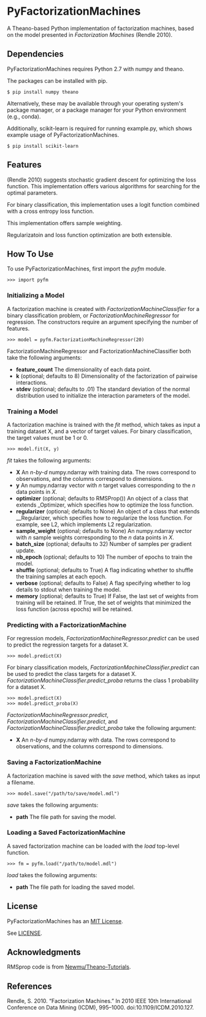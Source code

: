 ﻿PyFactorizationMachines
=======================

A Theano-based Python implementation of factorization machines, based on the model presented in *Factorization Machines*
(Rendle 2010).

Dependencies
------------

PyFactorizationMachines requires Python 2.7 with numpy and theano.

The packages can be installed with pip.

    $ pip install numpy theano
    
Alternatively, these may be available through your operating system's package manager, or a package manager for your
Python environment (e.g., conda).

Additionally, scikit-learn is required for running example.py, which shows example usage of PyFactorizationMachines.

    $ pip install scikit-learn

Features
--------

(Rendle 2010) suggests stochastic gradient descent for optimizing the loss function. This implementation offers
various algorithms for searching for the optimal parameters.

For binary classification, this implementation uses a logit function combined with a cross entropy loss function.

This implementation offers sample weighting.

Regularizatoin and loss function optimization are both extensible.

How To Use
----------

To use PyFactorizationMachines, first import the *pyfm* module.

    >>> import pyfm
    
### Initializing a Model

A factorization machine is created with *FactorizationMachineClassifier* for a binary classification problem, or
*FactorizationMachineRegressor* for regression. The constructors require an argument specifying the number of features.

    >>> model = pyfm.FactorizationMachineRegressor(20)

FactorizationMachineRegressor and FactorizationMachineClassifier both take the following arguments:

* **feature_count** The dimensionality of each data point.
* **k** (optional; defaults to 8) Dimensionality of the factorization of pairwise interactions.
* **stdev** (optional; defaults to .01) The standard deviation of the normal distribution used to initialize the
interaction parameters of the model.
    
### Training a Model

A factorization machine is trained with the *fit* method, which takes as input a training dataset X, and a vector of
target values. For binary classification, the target values must be 1 or 0.

    >>> model.fit(X, y)

*fit* takes the following arguments:

* **X** An *n-by-d* numpy.ndarray with training data. The rows correspond to observations, and the columns correspond to
dimensions.
* **y** An numpy.ndarray vector with *n* target values corresponding to the *n* data points in *X*.
* **optimizer** (optional; defaults to RMSProp()) An object of a class that extends _Optimizer, which specifies how
to optimize the loss function.
* **regularizer** (optional; defaults to None) An object of a class that extends __Regularizer, which specifies how
to regularize the loss function. For example, see L2, which implements L2 regularization.
* **sample_weight** (optional; defaults to None) An numpy.ndarray vector with *n* sample weights corresponding to the
*n* data points in *X*.
* **batch_size** (optional; defaults to 32) Number of samples per gradient update.
* **nb_epoch** (optional; defaults to 10)  The number of epochs to train the model.
* **shuffle** (optional; defaults to True) A flag indicating whether to shuffle the training samples at each epoch.
* **verbose** (optional; defaults to False) A flag specifying whether to log details to stdout when training the model.
* **memory** (optional; defaults to True) If False, the last set of weights from training will be retained. If True,
the set of weights that minimized the loss function (across epochs) will be retained.

### Predicting with a FactorizationMachine

For regression models, *FactorizationMachineRegressor.predict* can be used to predict the regression targets for a
dataset X.

    >>> model.predict(X)

For binary classification models, *FactorizationMachineClassifier.predict* can be used to predict the class targets for
a dataset X. *FactorizationMachineClassifier.predict_proba* returns the class 1 probability for a dataset X.

    >>> model.predict(X)
    >>> model.predict_proba(X)

*FactorizationMachineRegressor.predict*, *FactorizationMachineClassifier.predict*, and
*FactorizationMachineClassifier.predict_proba* take the following argument:

* **X** An *n-by-d* numpy.ndarray with data. The rows correspond to observations, and the columns correspond to
dimensions.

### Saving a FactorizationMachine

A factorization machine is saved with the *save* method, which takes as input a filename.

    >>> model.save("/path/to/save/model.mdl")

*save* takes the following arguments:

* **path** The file path for saving the model.

### Loading a Saved FactorizationMachine

A saved factorization machine can be loaded with the *load* top-level function.

    >>> fm = pyfm.load("/path/to/model.mdl")

*load* takes the following arguments:

* **path** The file path for loading the saved model.

License
-------

PyFactorizationMachines has an [MIT License](https://en.wikipedia.org/wiki/MIT_License).

See [LICENSE](LICENSE).

Acknowledgments
---------------

RMSprop code is from [Newmu/Theano-Tutorials](https://github.com/Newmu/Theano-Tutorials/blob/master/4_modern_net.py).

References
----------

Rendle, S. 2010. “Factorization Machines.” In 2010 IEEE 10th International Conference on Data Mining (ICDM), 995–1000.
doi:10.1109/ICDM.2010.127.
